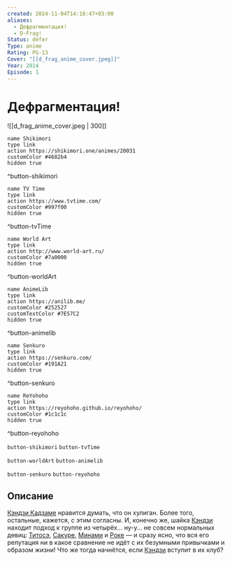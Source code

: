 ```yaml
---
created: 2024-11-04T14:18:47+03:00
aliases:
  - Дефрагментация!
  - D-Frag!
Status: defer
Type: anime
Rating: PG-13
Cover: "[[d_frag_anime_cover.jpeg]]"
Year: 2014
Episode: 1
---
```


# Дефрагментация!

![[d_frag_anime_cover.jpeg | 300]]

```button
name Shikimori
type link
action https://shikimori.one/animes/20031
customColor #4682b4
hidden true
```
^button-shikimori

```button
name TV Time
type link
action https://www.tvtime.com/
customColor #997f00
hidden true
```
^button-tvTime

```button
name World Art
type link
action http://www.world-art.ru/
customColor #7a0000
hidden true
```
^button-worldArt

```button
name AnimeLib
type link
action https://anilib.me/
customColor #252527
customTextColor #7E57C2
hidden true
```
^button-animelib

```button
name Senkuro
type link
action https://senkuro.com/
customColor #191A21
hidden true
```
^button-senkuro

```button
name ReYohoho
type link
action https://reyohoho.github.io/reyohoho/
customColor #1c1c1c
hidden true
```
^button-reyohoho

`button-shikimori` `button-tvTime`

`button-worldArt` `button-animelib`

`button-senkuro` `button-reyohoho`

## Описание

[Кэндзи Кадзаме](https://shikimori.one/characters/42633-kenji-kazama) нравится думать, что он хулиган. Более того, остальные, кажется, с этим согласны. И, конечно же, шайка [Кэндзи](https://shikimori.one/characters/42633-kenji-kazama) находит подход к группе из четырёх... ну-у... не совсем нормальных девиц: [Титосэ](https://shikimori.one/characters/42636-chitose-karasuyama), [Сакуре](https://shikimori.one/characters/42637-sakura-mizukami), [Минами](https://shikimori.one/characters/42638-minami-oosawa) и [Роке](https://shikimori.one/characters/z42634-roka-shibasaki) — и сразу ясно, что вся его репутация ни в какое сравнение не идёт с их безумными привычками и образом жизни! Что же тогда начнётся, если [Кэндзи](https://shikimori.one/characters/42633-kenji-kazama) вступит в их клуб?
